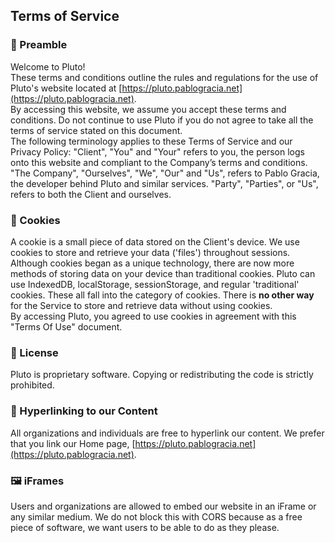 **Terms of Service**
--------------------

### **🤚 Preamble**
Welcome to Pluto!  
These terms and conditions outline the rules and regulations for the use of Pluto's website located at [https://pluto.pablogracia.net](https://pluto.pablogracia.net).  
By accessing this website, we assume you accept these terms and conditions. Do not continue to use Pluto if you do not agree to take all the terms of service stated on this document.  
The following terminology applies to these Terms of Service and our Privacy Policy: "Client", "You" and "Your" refers to you, the person logs onto this website and compliant to the Company’s terms and conditions. "The Company", "Ourselves", "We", "Our" and "Us", refers to Pablo Gracia, the developer behind Pluto and similar services. "Party", "Parties", or "Us", refers to both the Client and ourselves.  

### **🍪 Cookies**
A cookie is a small piece of data stored on the Client's device. We use cookies to store and retrieve your data ('files') throughout sessions. Although cookies began as a unique technology, there are now more methods of storing data on your device than traditional cookies. Pluto can use IndexedDB, localStorage, sessionStorage, and regular 'traditional' cookies. These all fall into the category of cookies. There is **no other way** for the Service to store and retrieve data without using cookies.  
By accessing Pluto, you agreed to use cookies in agreement with this "Terms Of Use" document.

### **📄 License**
Pluto is proprietary software. Copying or redistributing the code is strictly prohibited.

### **🔗 Hyperlinking to our Content**
All organizations and individuals are free to hyperlink our content. We prefer that you link our Home page, [https://pluto.pablogracia.net](https://pluto.pablogracia.net).

### **🖼 iFrames**

Users and organizations are allowed to embed our website in an iFrame or any similar medium. We do not block this with CORS because as a free piece of software, we want users to be able to do as they please.  